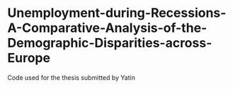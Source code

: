 # Unemployment-during-Recessions-A-Comparative-Analysis-of-the-Demographic-Disparities-across-Europe
Code used for the thesis submitted by Yatin
